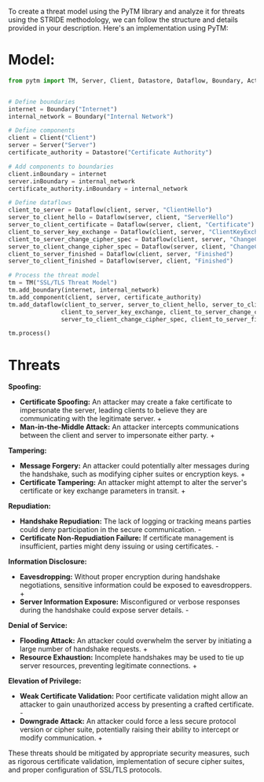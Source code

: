 To create a threat model using the PyTM library and analyze it for threats using the STRIDE methodology, we can follow the structure and details provided in your description. Here's an implementation using PyTM:

# Model:

```python
from pytm import TM, Server, Client, Datastore, Dataflow, Boundary, Actor, Process


# Define boundaries
internet = Boundary("Internet")
internal_network = Boundary("Internal Network")

# Define components
client = Client("Client")
server = Server("Server")
certificate_authority = Datastore("Certificate Authority")

# Add components to boundaries
client.inBoundary = internet
server.inBoundary = internal_network
certificate_authority.inBoundary = internal_network

# Define dataflows
client_to_server = Dataflow(client, server, "ClientHello")
server_to_client_hello = Dataflow(server, client, "ServerHello")
server_to_client_certificate = Dataflow(server, client, "Certificate")
client_to_server_key_exchange = Dataflow(client, server, "ClientKeyExchange")
client_to_server_change_cipher_spec = Dataflow(client, server, "ChangeCipherSpec")
server_to_client_change_cipher_spec = Dataflow(server, client, "ChangeCipherSpec")
client_to_server_finished = Dataflow(client, server, "Finished")
server_to_client_finished = Dataflow(server, client, "Finished")

# Process the threat model
tm = TM("SSL/TLS Threat Model")
tm.add_boundary(internet, internal_network)
tm.add_component(client, server, certificate_authority)
tm.add_dataflow(client_to_server, server_to_client_hello, server_to_client_certificate, 
               client_to_server_key_exchange, client_to_server_change_cipher_spec, 
               server_to_client_change_cipher_spec, client_to_server_finished, server_to_client_finished)

tm.process()
```

# Threats

**Spoofing:**

- **Certificate Spoofing:** An attacker may create a fake certificate to impersonate the server, leading clients to believe they are communicating with the legitimate server. +
- **Man-in-the-Middle Attack:** An attacker intercepts communications between the client and server to impersonate either party. +

**Tampering:**

- **Message Forgery:** An attacker could potentially alter messages during the handshake, such as modifying cipher suites or encryption keys. +
- **Certificate Tampering:** An attacker might attempt to alter the server's certificate or key exchange parameters in transit. +

**Repudiation:**

- **Handshake Repudiation:** The lack of logging or tracking means parties could deny participation in the secure communication. - 
- **Certificate Non-Repudiation Failure:** If certificate management is insufficient, parties might deny issuing or using certificates. -

**Information Disclosure:**

- **Eavesdropping:** Without proper encryption during handshake negotiations, sensitive information could be exposed to eavesdroppers. +
- **Server Information Exposure:** Misconfigured or verbose responses during the handshake could expose server details. -

**Denial of Service:**

- **Flooding Attack:** An attacker could overwhelm the server by initiating a large number of handshake requests. +
- **Resource Exhaustion:** Incomplete handshakes may be used to tie up server resources, preventing legitimate connections. +

**Elevation of Privilege:**

- **Weak Certificate Validation:** Poor certificate validation might allow an attacker to gain unauthorized access by presenting a crafted certificate. -
- **Downgrade Attack:** An attacker could force a less secure protocol version or cipher suite, potentially raising their ability to intercept or modify  communication. +

These threats should be mitigated by appropriate security measures, such as rigorous certificate validation, implementation of secure cipher suites, and proper configuration of SSL/TLS protocols.
